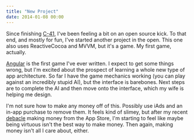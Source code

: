 ```yaml
---
title: "New Project"
date: 2014-01-08 00:00
---
```


<import><p>Since finishing <a href="http://ashfurrow.com/blog/c-41">C-41</a>, I've been feeling a bit on an open source kick. To that end, and mostly for fun, I've started another project in the open. This one also uses ReactiveCocoa and MVVM, but it's a game. My first game, actually. </p>

<p><a href="https://github.com/AshFurrow/Angular">Angular</a> is the first game I've ever written. I expect to get some things wrong, but I'm excited about the prospect of learning a whole new type of app architecture. So far I have the game mechanics working (you can play against an incredibly stupid AI), but the interface is barebones. Next steps are to complete the AI and then move onto the interface, which my wife is helping me design. </p>

<p>I'm not sure how to make any money off of this. Possibly use iAds and an in-app purchase to remove them. It feels kind of slimey, but after my recent <a href="http://ashfurrow.com/blog/35mm-update">debacle</a> making money from the App Store, I'm starting to feel like maybe being virtuous isn't the best way to make money. Then again, making money isn't all I care about, either. </p></import>

<!-- more -->

